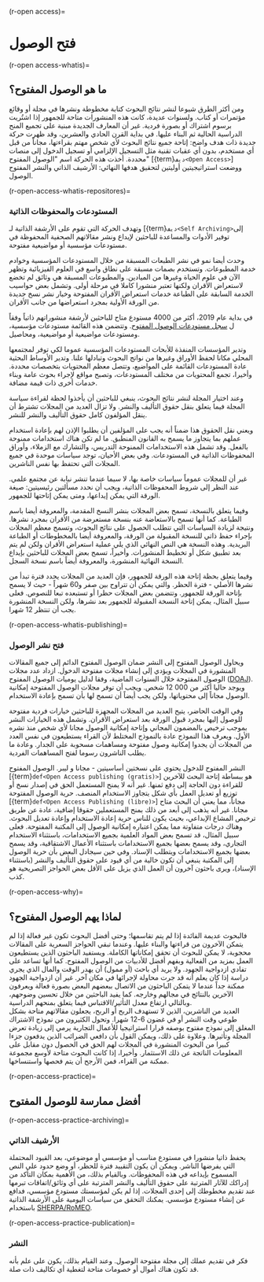 (r-open access)=
# فتح الوصول

(r-open access-whatis)=
## ما هو الوصول المفتوح؟

ومن أكثر الطرق شيوعا لنشر نتائج البحوث كتابة مخطوطة ونشرها في مجلة أو وقائع مؤتمرات أو كتاب. ولسنوات عديدة، كانت هذه المنشورات متاحة للجمهور إذا اشتُريت برسوم اشتراك أو بصورة فردية. غير أن المعارف الجديدة مبنية على تجميع المنح الدراسية الحالية ثم البناء عليها. في بداية القرن الحادي والعشرين، وقد ظهرت حركة جديدة ذات هدف واضح: إتاحة جميع نتائج البحوث لأي شخص مهتم بقراءتها، مجاناً من قبل أي مستخدم، بدون أي عقبات تقنية مثل التسجيل الإلزامي أو تسجيل الدخول إلى منصات محددة. أخذت هذه الحركة اسم "الوصول المفتوح" [{term}`ديف<Open Access>`] ووضعت استراتيجيتين أوليتين لتحقيق هدفها النهائي: الأرشيف الذاتي والنشر المفتوح الوصول.

(r-open-access-whatis-repositores)=
### المستودعات والمحفوظات الذاتية

وتهدف الحركة التي تقوم على الأرشفة الذاتية لـ [{term}`ديف<Self Archiving>`إلى توفير الأدوات والمساعدة للباحثين لإيداع ونشر مقالاتهم الصحفية المحفوظة في مستودعات مؤسسية أو مواضيعية مفتوحة.

وحدث أيضا نمو في نشر الطبعات المسبقة من خلال المستودعات المؤسسية وخوادم خدمة المطبوعات. وتستخدم بصمات مسبقة على نطاق واسع في العلوم الفيزيائية وتظهر الآن في علوم الحياة وغيرها من الميادين. والمطبوعات المسبقة هي وثائق لم تخضع لاستعراض الأقران ولكنها تعتبر منشورا كاملا في مرحلة أولى. وتشمل بعض حواسيب الخدمة السابقة على الطباعة خدمات استعراض الأقران المفتوحة وخيار نشر نسخ جديدة من الورقة الأولية بمجرد استعراضها من جانب الأقران.

في بداية عام 2019، أكثر من 4000 مستودع متاح للباحثين لأرشفة منشوراتهم ذاتياً وفقاً ل [سجل مستودعات الوصول المفتوح](http://roar.eprints.org/). وتتضمن هذه القائمة مستودعات مؤسسية، ومستودعات مواضيعية أو مواضيعية، ومحاصيل.


وتدير المؤسسات المنفذة للأبحاث المستودعات المؤسسية عموما لكي توفر لمجتمعها المحلي مكانا لحفظ الأوراق وغيرها من نواتج البحوث وتبادلها علنا. وتدير الأوساط البحثية عادة المستودعات القائمة على المواضيع، وتتصل معظم المحتويات بتخصصات محددة. وأخيرا، تجمع المحتويات من مختلف المستودعات، وتصبح مواقع لإجراء بحوث عامة وبناء خدمات أخرى ذات قيمة مضافة.

وعند اختيار المجلة لنشر نتائج البحوث، ينبغي للباحثين أن يأخذوا لحظة لقراءة سياسة المجلة فيما يتعلق بنقل حقوق التأليف والنشر. ولا تزال العديد من المجلات تشترط أن ينقل المؤلفون كامل حقوق التأليف والنشر للنشر.

ويعني نقل الحقوق هذا ضمناً أنه يجب على المؤلفين أن يطلبوا الإذن لهم بإعادة استخدام عملهم بما يتجاوز ما يسمح به القانون المنطبق. ما لم تكن هناك استخدامات ممنوحة بالفعل. وقد تشمل هذه الاستخدامات الممنوحة التدريس، والتشارك مع الزملاء، وأوراق المحفوظات الذاتية في المستودعات. وفي بعض الأحيان، توجد سياسات موحدة في جميع المجلات التي تحتفظ بها نفس الناشرين.

غير أن للمجلات عموماً سياسات خاصة بها، لا سيما عندما تنشر نيابة عن مجتمع علمي. عند النظر إلى شروط المحفوظات الذاتية، ويجب أن نحدد مسألتين رئيسيتين: صيغة الورقة التي يمكن إيداعها، ومتى يمكن إتاحتها للجمهور.

وفيما يتعلق بالنسخة، تسمح بعض المجلات بنشر النسخ المقدمة، والمعروفة أيضا باسم الطباعة. كما أنها تسمح بالاستعاضة عنه بنسخة مستعرضة من الأقران بمجرد نشرها. ونتيجة لزيادة السياسات التي تتطلب الحصول على نتائج البحوث، وتسمح معظم المجلات بإجراء حفظ ذاتي للنسخة المقبولة من الورقة، والمعروفة أيضا بالمخطوطات أو الطباعة البريدية. وهذه النسخة هي النص النهائي الذي يلي عملية استعراض الأقران ولكن لم يتم بعد تطبيق شكل أو تخطيط المنشورات. وأخيراً، تسمح بعض المجلات للباحثين بإيداع النسخة النهائية المنشورة، والمعروفة أيضاً باسم نسخة السجل.

وفيما يتعلق بحظة إتاحة هذه الورقة للجمهور، فإن العديد من المجلات يحدد فترة تبدأ من نشرها الأصلي - فترة الحظر. والتي يمكن أن تتراوح بين صفر و60 شهراً - حيث لا يسمح بإتاحة الورقة للجمهور. وتتضمن بعض المجلات حظرا أو تستبعده تبعا للنصوص. فعلى سبيل المثال، يمكن إتاحة النسخة المقبولة للجمهور بعد نشرها، ولكن النسخة المنشورة يجب أن تنتظر 12 شهرا.

(r-open-access-whatis-publishing)=
### فتح نشر الوصول

ويحاول الوصول المفتوح إلى النشر ضمان الوصول المفتوح الدائم إلى جميع المقالات المنشورة في المجلات ويؤدي إلى إنشاء مجلات مفتوحة الدخول. ازداد عدد مجلات الوصول المفتوحة خلال السنوات الماضية، وفقا لدليل يوميات الوصول المفتوح \([DOAJ](http://www.doaj.org)\). ويوجد حاليا أكثر من 000 12 شخص. ويجب أن توفر مجلات الوصول المفتوحة إمكانية الوصول مجاناً إلى محتوياتها، ولكن يجب أيضاً أن تسمح لها بأن تسمح بإعادة الاستخدام.

وفي الوقت الحاضر، يتيح العديد من المجلات المجهزة للباحثين خيارات فردية مفتوحة للوصول إليها بمجرد قبول الورقة بعد استعراض الأقران. وتشمل هذه الخيارات النشر بموجب ترخيص بالمضمون المجاني وإتاحة إمكانية الوصول مجانا لأي شخص منذ نشره الأول. ويعرف هذا النموذج عادة بالنموذج المختلط لأن القراء يستطيعون في نفس العدد من المجلات أن يجدوا إمكانية وصول مفتوحة ومساهمات مسحوبة على الجدار. وعادة ما يطلب الناشرون رسوما لفتح المساهمات الفردية.

النشر المفتوح للدخول يحتوي على نسختين أساسيتين - مجانا و ليبر. الوصول المفتوح [{term}`def<Open Access publishing (gratis)>`] هو ببساطة إتاحة البحث للآخرين للقراءة دون الحاجة إلى دفع ثمنها. غير أنه لا يمنح المستعمل الحق في إصدار نسخ أو توزيع أو تعديل العمل بأي شكل يتجاوز الاستخدام المنصف. حرية الوصول المفتوحة [{term}`def<Open Access Publishing (libre)>`] مجاناً، مما يعني أن البحث متاح مجانا. غير أنه يذهب إلى أبعد من ذلك بمنح المستعملين حقوقا إضافية، عادة عن طريق ترخيص المشاع الإبداعي، بحيث يكون للناس حرية إعادة الاستخدام وإعادة تعديل البحوث. وهناك درجات متفاوتة مما يمكن اعتباره إمكانية الوصول إلى المكتبة المفتوحة. فعلى سبيل المثال، قد تسمح بعض المواد العلمية بجميع الاستخدامات، باستثناء الاستخدام التجاري، وقد يسمح بعضها بجميع الاستخدامات باستثناء الأعمال الاشتقاقية، وقد يسمح بعضها بجميع الاستخدامات ويتطلب الإسناد. وفي حين سيجادل البعض بأن حرية الوصول إلى المكتبة ينبغي أن تكون خالية من أي قيود على حقوق التأليف والنشر (باستثناء الإسناد)، ويرى باحثون آخرون أن العمل الذي يزيل على الأقل بعض الحواجز التصريحية هو كذب.

(r-open-access-why)=
## لماذا يهم الوصول المفتوح؟

فالبحوث عديمة الفائدة إذا لم يتم تقاسمها؛ وحتى أفضل البحوث تكون غير فعالة إذا لم يتمكن الآخرون من قراءتها والبناء عليها. وعندما تبقي الحواجز السعرية على المقالات محجوبة، لا يمكن للبحوث أن تحقق إمكاناتها الكاملة. ويستفيد الباحثون الذين يستطيعون العمل بمزيد من الفعالية وبفهم أفضل للأدبيات من الوصول المفتوح. كما أنها تساعد على تفادي ازدواجية الجهود. ولا يريد أي باحث (أو ممول) أن يهدر الوقت والمال الذي يجري دراسة إذا كان يعلم أنه قد جرت محاولة لإجرائها في مكان آخر. غير أن ازدواجية الجهود ممكنة جداً عندما لا يتمكن الباحثون من الاتصال ببعضهم البعض بصورة فعالة ويعرفون الآخرين بالنتائج في مجالهم وخارجه. كما يفيد الباحثين من خلال تحسين وضوحهم، وبالتالي ارتفاع معدل التأثير/الاقتباس فيما يتعلق بمنحهم الدراسية.  
العديد من الناشرين، الذين لا تستهدف الربح أو الربح، يجعلون مقالاتهم متاحة بشكل طوعي وقت النشر أو في غضون 6-12 شهرا. وتحول الكثيرون من نموذج الاشتراك المغلق إلى نموذج مفتوح بوصفه قرارا استراتيجيا للأعمال التجارية يرمي إلى زيادة تعرض المجلة وتأثيرها. وعلاوة على ذلك، ويمكن القول بأن دافعي الضرائب الذين يدفعون جزءا كبيرا من البحوث المنشورة في المجلات لهم الحق في الحصول دون مقابل على المعلومات الناتجة عن ذلك الاستثمار. وأخيرا، إذا كانت البحوث متاحة لأوسع مجموعة ممكنة من القراء، فمن الأرجح أن يتم فحصها واستنساخها.

(r-open-access-practice)=
## أفضل ممارسة للوصول المفتوح

(r-open-access-practice-archiving)=
### الأرشيف الذاتي


يحفظ ذاتيا منشورا في مستودع مناسب أو مؤسسي أو موضوعي، بعد القيود المحتملة التي يفرضها الناشر. ويمكن أن يكون التقييد فترة للحظر، أو وضع حدود على النص المسموح بإيداعه في هذه المحفوظات. وبالقيام بذلك، من الأهمية بمكان التأكد من إدراكك للآثار المترتبة على حقوق التأليف والنشر المترتبة على أي وثائق/اتفاقات تبرمها عند تقديم مخطوطك إلى إحدى المجلات. إذا لم يكن لمؤسستك مستودع مؤسسي، فدافع عن إنشاء مستودع مؤسسي. يمكنك التحقق من سياسات اليومية على الأرشفة الذاتية باستخدام [SHERPA/RoMEO](http://www.sherpa.ac.uk/romeo/index.php).

(r-open-access-practice-publication)=
### النشر

فكر في تقديم عملك إلى مجلة مفتوحة الوصول. وعند القيام بذلك، يكون على علم بأنه قد تكون هناك أموال أو خصومات متاحة لتغطية أي تكاليف ذات صلة.
